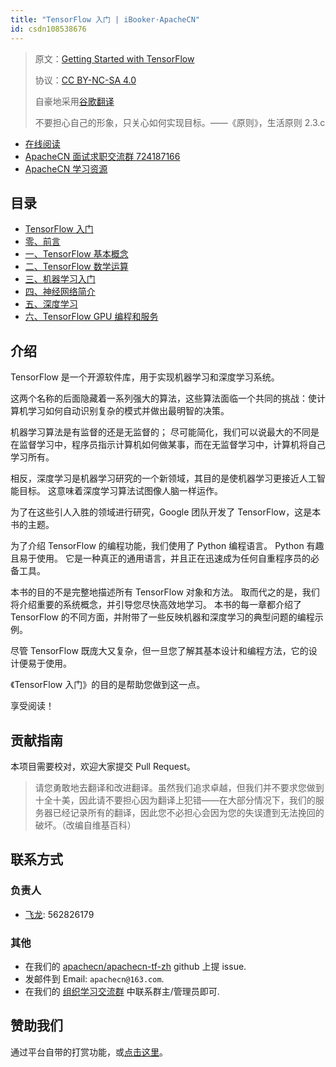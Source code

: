 ```yaml
---
title: "TensorFlow 入门 | iBooker·ApacheCN"
id: csdn108538676
---
```


> 原文：[Getting Started with TensorFlow](https://b-ok.global/book/2926484/49c2a1)
> 
> 协议：[CC BY-NC-SA 4.0](http://creativecommons.org/licenses/by-nc-sa/4.0/)
> 
> 自豪地采用[谷歌翻译](https://translate.google.cn/)
> 
> 不要担心自己的形象，只关心如何实现目标。——《原则》，生活原则 2.3.c

*   [在线阅读](https://dl.apachecn.org/)
*   [ApacheCN 面试求职交流群 724187166](https://jq.qq.com/?_wv=1027&k=54ujcL3)
*   [ApacheCN 学习资源](http://www.apachecn.org/)

## 目录

*   [TensorFlow 入门](https://github.com/apachecn/apachecn-dl-zh/blob/master/docs/get-start-tf/README.md)
*   [零、前言](https://github.com/apachecn/apachecn-dl-zh/blob/master/docs/get-start-tf/ch00.md)
*   [一、TensorFlow 基本概念](https://github.com/apachecn/apachecn-dl-zh/blob/master/docs/get-start-tf/ch01.md)
*   [二、TensorFlow 数学运算](https://github.com/apachecn/apachecn-dl-zh/blob/master/docs/get-start-tf/ch02.md)
*   [三、机器学习入门](https://github.com/apachecn/apachecn-dl-zh/blob/master/docs/get-start-tf/ch03.md)
*   [四、神经网络简介](https://github.com/apachecn/apachecn-dl-zh/blob/master/docs/get-start-tf/ch04.md)
*   [五、深度学习](https://github.com/apachecn/apachecn-dl-zh/blob/master/docs/get-start-tf/ch05.md)
*   [六、TensorFlow GPU 编程和服务](https://github.com/apachecn/apachecn-dl-zh/blob/master/docs/get-start-tf/ch06.md)

## 介绍

TensorFlow 是一个开源软件库，用于实现机器学习和深度学习系统。

这两个名称的后面隐藏着一系列强大的算法，这些算法面临一个共同的挑战：使计算机学习如何自动识别复杂的模式并做出最明智的决策。

机器学习算法是有监督的还是无监督的； 尽可能简化，我们可以说最大的不同是在监督学习中，程序员指示计算机如何做某事，而在无监督学习中，计算机将自己学习所有。

相反，深度学习是机器学习研究的一个新领域，其目的是使机器学习更接近人工智能目标。 这意味着深度学习算法试图像人脑一样运作。

为了在这些引人入胜的领域进行研究，Google 团队开发了 TensorFlow，这是本书的主题。

为了介绍 TensorFlow 的编程功能，我们使用了 Python 编程语言。 Python 有趣且易于使用。 它是一种真正的通用语言，并且正在迅速成为任何自重程序员的必备工具。

本书的目的不是完整地描述所有 TensorFlow 对象和方法。 取而代之的是，我们将介绍重要的系统概念，并引导您尽快高效地学习。 本书的每一章都介绍了 TensorFlow 的不同方面，并附带了一些反映机器和深度学习的典型问题的编程示例。

尽管 TensorFlow 既庞大又复杂，但一旦您了解其基本设计和编程方法，它的设计便易于使用。

《TensorFlow 入门》的目的是帮助您做到这一点。

享受阅读！

## 贡献指南

本项目需要校对，欢迎大家提交 Pull Request。

> 请您勇敢地去翻译和改进翻译。虽然我们追求卓越，但我们并不要求您做到十全十美，因此请不要担心因为翻译上犯错——在大部分情况下，我们的服务器已经记录所有的翻译，因此您不必担心会因为您的失误遭到无法挽回的破坏。（改编自维基百科）

## 联系方式

### 负责人

*   [飞龙](https://github.com/wizardforcel): 562826179

### 其他

*   在我们的 [apachecn/apachecn-tf-zh](https://github.com/apachecn/apachecn-tf-zh) github 上提 issue.
*   发邮件到 Email: `apachecn@163.com`.
*   在我们的 [组织学习交流群](http://www.apachecn.org/organization/348.html) 中联系群主/管理员即可.

## 赞助我们

通过平台自带的打赏功能，或[点击这里](https://imgconvert.csdnimg.cn/aHR0cDovL2hvbWUuYXBhY2hlY24ub3JnL2ltZy9hYm91dC9kb25hdGUuanBn?x-oss-process=image/format,png)。